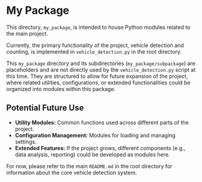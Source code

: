 # My Package

This directory, `my_package`, is intended to house Python modules related to the main project.

Currently, the primary functionality of the project, vehicle detection and counting, is implemented in `vehicle_detection.py` in the root directory.

This `my_package` directory and its subdirectories (`my_package/subpackage`) are placeholders and are not directly used by the `vehicle_detection.py` script at this time. They are structured to allow for future expansion of the project, where related utilities, configurations, or extended functionalities could be organized into modules within this package.

## Potential Future Use

-   **Utility Modules:** Common functions used across different parts of the project.
-   **Configuration Management:** Modules for loading and managing settings.
-   **Extended Features:** If the project grows, different components (e.g., data analysis, reporting) could be developed as modules here.

For now, please refer to the main `README.md` in the root directory for information about the core vehicle detection system.
